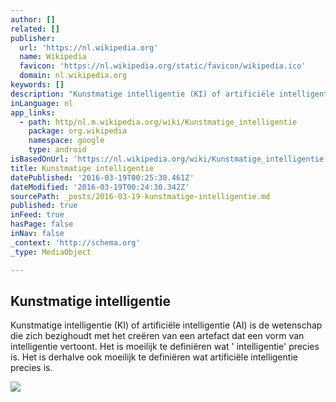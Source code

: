 ```yaml
---
author: []
related: []
publisher:
  url: 'https://nl.wikipedia.org'
  name: Wikipedia
  favicon: 'https://nl.wikipedia.org/static/favicon/wikipedia.ico'
  domain: nl.wikipedia.org
keywords: []
description: "Kunstmatige intelligentie (KI) of artificiële intelligentie (AI) is de wetenschap die zich bezighoudt met het creëren van een artefact dat een vorm van intelligentie vertoont. Het is moeilijk te definiëren wat ' intelligentie' precies is. Het is derhalve ook moeilijk te definiëren wat artificiële intelligentie precies is."
inLanguage: nl
app_links:
  - path: http/nl.m.wikipedia.org/wiki/Kunstmatige_intelligentie
    package: org.wikipedia
    namespace: google
    type: android
isBasedOnUrl: 'https://nl.wikipedia.org/wiki/Kunstmatige_intelligentie'
title: Kunstmatige intelligentie
datePublished: '2016-03-19T00:25:30.461Z'
dateModified: '2016-03-19T00:24:30.342Z'
sourcePath: _posts/2016-03-19-kunstmatige-intelligentie.md
published: true
inFeed: true
hasPage: false
inNav: false
_context: 'http://schema.org'
_type: MediaObject

---
```

<article style=""><h1>Kunstmatige intelligentie</h1><p>Kunstmatige intelligentie (KI) of artificiële intelligentie (AI) is de wetenschap die zich bezighoudt met het creëren van een artefact dat een vorm van intelligentie vertoont. Het is moeilijk te definiëren wat ' intelligentie' precies is. Het is derhalve ook moeilijk te definiëren wat artificiële intelligentie precies is.</p><img src="https://upload.wikimedia.org/wikipedia/commons/thumb/b/be/Deep_Blue.jpg/220px-Deep_Blue.jpg" /></article>
